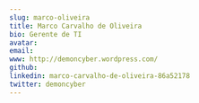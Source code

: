 ```yaml
---
slug: marco-oliveira
title: Marco Carvalho de Oliveira
bio: Gerente de TI
avatar:
email:
www: http://demoncyber.wordpress.com/
github:
linkedin: marco-carvalho-de-oliveira-86a52178
twitter: demoncyber
---
```

